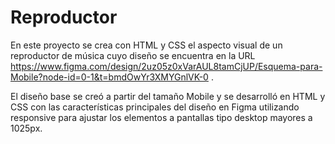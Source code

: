 # Reproductor
En este proyecto se crea con HTML y CSS el aspecto visual de un reproductor de música cuyo diseño se encuentra en la URL https://www.figma.com/design/2uz05z0xVarAUL8tamCjUP/Esquema-para-Mobile?node-id=0-1&t=bmdOwYr3XMYGnlVK-0 .

El diseño base se creó a partir del tamaño Mobile y se desarrolló en HTML y CSS con las características principales del diseño en Figma utilizando responsive para ajustar los elementos a pantallas tipo desktop mayores a 1025px.


